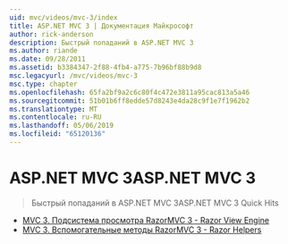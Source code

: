 ```yaml
---
uid: mvc/videos/mvc-3/index
title: ASP.NET MVC 3 | Документация Майкрософт
author: rick-anderson
description: Быстрый попаданий в ASP.NET MVC 3
ms.author: riande
ms.date: 09/28/2011
ms.assetid: b3384347-2f88-4fb4-a775-7b96bf88b9d8
msc.legacyurl: /mvc/videos/mvc-3
msc.type: chapter
ms.openlocfilehash: 65fa2bf9a2c6c80f4c472e3811a95cac813a5a46
ms.sourcegitcommit: 51b01b6ff8edde57d8243e4da28c9f1e7f1962b2
ms.translationtype: MT
ms.contentlocale: ru-RU
ms.lasthandoff: 05/06/2019
ms.locfileid: "65120136"
---
```

# <a name="aspnet-mvc-3"></a><span data-ttu-id="f4ce5-103">ASP.NET MVC 3</span><span class="sxs-lookup"><span data-stu-id="f4ce5-103">ASP.NET MVC 3</span></span>

> <span data-ttu-id="f4ce5-104">Быстрый попаданий в ASP.NET MVC 3</span><span class="sxs-lookup"><span data-stu-id="f4ce5-104">ASP.NET MVC 3 Quick Hits</span></span>

- [<span data-ttu-id="f4ce5-105">MVC 3. Подсистема просмотра Razor</span><span class="sxs-lookup"><span data-stu-id="f4ce5-105">MVC 3 - Razor View Engine</span></span>](mvc-3-razor-view-engine.md)
- [<span data-ttu-id="f4ce5-106">MVC 3. Вспомогательные методы Razor</span><span class="sxs-lookup"><span data-stu-id="f4ce5-106">MVC 3 - Razor Helpers</span></span>](mvc-3-razor-helpers.md)
